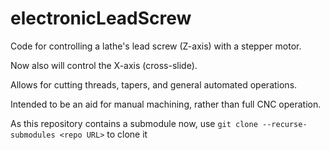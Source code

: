 # electronicLeadScrew
Code for controlling a lathe's lead screw (Z-axis) with a stepper motor.

Now also will control the X-axis (cross-slide).

Allows for cutting threads, tapers, and general automated operations.

Intended to be an aid for manual machining, rather than full CNC operation. 

As this repository contains a submodule now, use `git clone --recurse-submodules <repo URL>` to clone it
